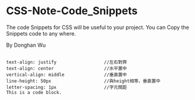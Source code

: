 # CSS-Note-Code_Snippets
The code Snippets for CSS will be useful to your project. 
You can Copy the Snippets code to any where. <br />

By Donghan Wu

<pre><code>
text-align: justify                  //左右對齊 
text-align: center                   //水平置中 
vertical-align: middle               //垂直置中 
line-height: 50px                    //與height相等，垂直置中 
letter-spacing: 1px                  //字元間距 
This is a code block.
</code></pre>
